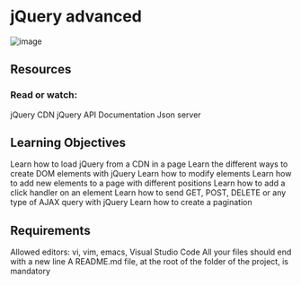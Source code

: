# jQuery advanced

![image](https://github.com/AAndrews-1982/holbertonschool-web_front_end/assets/116847683/ffc230d4-068d-4391-a52c-7196830abc0c)

## Resources
### Read or watch:

jQuery CDN
jQuery API Documentation
Json server

## Learning Objectives

Learn how to load jQuery from a CDN in a page
Learn the different ways to create DOM elements with jQuery
Learn how to modify elements
Learn how to add new elements to a page with different positions
Learn how to add a click handler on an element
Learn how to send GET, POST, DELETE or any type of AJAX query with jQuery
Learn how to create a pagination

## Requirements

Allowed editors: vi, vim, emacs, Visual Studio Code
All your files should end with a new line
A README.md file, at the root of the folder of the project, is mandatory

